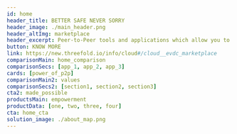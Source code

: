 ```yaml
---
id: home
header_title: BETTER SAFE NEVER SORRY
header_image: ./main_header.png
header_altImg: marketplace
header_excerpt: Peer-to-Peer tools and applications which allow you to scale your community freely and privately, leaving all your security concerns behind. 
button: KNOW MORE
link: https://new.threefold.io/info/cloud#/cloud__evdc_marketplace
comparisonMain: home_comparison
comparisonSecs: [app_1, app_2, app_3]
cards: [power_of_p2p]
comparisonMain2: values
comparisonSecs2: [section1, section2, section3]
cta2: made_possible
productsMain: empowerment
productData: [one, two, three, four]
cta: home_cta
solution_image: ./about_map.png
---
```


<!-- cards2: [marketplace] -->